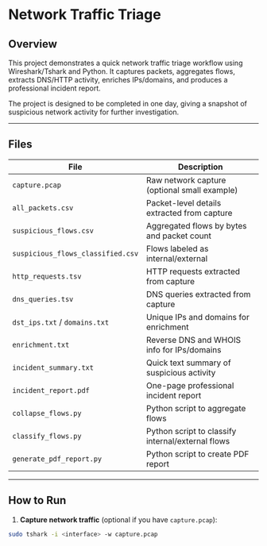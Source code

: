 # Network Traffic Triage

## Overview
This project demonstrates a quick network traffic triage workflow using Wireshark/Tshark and Python. It captures packets, aggregates flows, extracts DNS/HTTP activity, enriches IPs/domains, and produces a professional incident report.

The project is designed to be completed in one day, giving a snapshot of suspicious network activity for further investigation.

---

## Files

| File | Description |
|------|-------------|
| `capture.pcap` | Raw network capture (optional small example) |
| `all_packets.csv` | Packet-level details extracted from capture |
| `suspicious_flows.csv` | Aggregated flows by bytes and packet count |
| `suspicious_flows_classified.csv` | Flows labeled as internal/external |
| `http_requests.tsv` | HTTP requests extracted from capture |
| `dns_queries.tsv` | DNS queries extracted from capture |
| `dst_ips.txt` / `domains.txt` | Unique IPs and domains for enrichment |
| `enrichment.txt` | Reverse DNS and WHOIS info for IPs/domains |
| `incident_summary.txt` | Quick text summary of suspicious activity |
| `incident_report.pdf` | One-page professional incident report |
| `collapse_flows.py` | Python script to aggregate flows |
| `classify_flows.py` | Python script to classify internal/external flows |
| `generate_pdf_report.py` | Python script to create PDF report |

---

## How to Run

1. **Capture network traffic** (optional if you have `capture.pcap`):

```bash
sudo tshark -i <interface> -w capture.pcap
